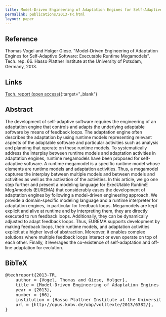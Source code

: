 ```yaml
---
title: Model-Driven Engineering of Adaptation Engines for Self-Adaptive Software -- Executable Runtime Megamodels
permalink: publications/2013-TR.html
layout: paper
---
```


## Reference
Thomas Vogel and Holger Giese. "Model-Driven Engineering of Adaptation Engines for Self-Adaptive Software: Executable Runtime Megamodels". Tech. rep. 66. Hasso Plattner Institute at the University of Potsdam, Germany, 2013.

## Links
[Tech. report (open access)](http://opus.kobv.de/ubp/volltexte/2013/6382/){:target="_blank"}

## Abstract
The development of self-adaptive software requires the engineering of an adaptation engine that controls and adapts the underlying adaptable software by means of feedback loops. The adaptation engine often describes the adaptation by using runtime models representing relevant aspects of the adaptable software and particular activities such as analysis and planning that operate on these runtime models. To systematically address the interplay between runtime models and adaptation activities in adaptation engines, runtime megamodels have been proposed for self-adaptive software. A runtime megamodel is a specific runtime model whose elements are runtime models and adaptation activities. Thus, a megamodel captures the interplay between multiple models and between models and activities as well as the activation of the activities. In this article, we go one step further and present a modeling language for ExecUtable RuntimE MegAmodels (EUREMA) that considerably eases the development of adaptation engines by following a model-driven engineering approach. We provide a domain-specific modeling language and a runtime interpreter for adaptation engines, in particular for feedback loops. Megamodels are kept explicit and alive at runtime and by interpreting them, they are directly executed to run feedback loops. Additionally, they can be dynamically adjusted to adapt feedback loops. Thus, EUREMA supports development by making feedback loops, their runtime models, and adaptation activities explicit at a higher level of abstraction. Moreover, it enables complex solutions where multiple feedback loops interact or even operate on top of each other. Finally, it leverages the co-existence of self-adaptation and off-line adaptation for evolution.

## BibTeX

<div class="bibtex">
<pre>@techreport{2013-TR,
    author = {Vogel, Thomas and Giese, Holger},
    title = {Model-Driven Engineering of Adaptation Engines for Self-Adaptive Software: Executable Runtime Megamodels},
    year = {2013},
    number = {66},
    institution = {Hasso Plattner Institute at the University of Potsdam, Germany},
    url = {http://opus.kobv.de/ubp/volltexte/2013/6382/},
}</pre>
</div>
